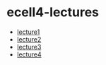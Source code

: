# ecell4-lectures

- [lecture1](https://nbviewer.jupyter.org/github/kaizu/ecell4-lectures/blob/master/lecture1.ipynb?flush_cache=true)
- [lecture2](https://nbviewer.jupyter.org/github/kaizu/ecell4-lectures/blob/master/lecture2.ipynb?flush_cache=true)
- [lecture3](https://nbviewer.jupyter.org/github/kaizu/ecell4-lectures/blob/master/lecture3.ipynb?flush_cache=true)
- [lecture4](https://nbviewer.jupyter.org/github/kaizu/ecell4-lectures/blob/master/lecture4.ipynb?flush_cache=true)
